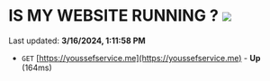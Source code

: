 # IS MY WEBSITE RUNNING ? [![](https://img.shields.io/static/v1?label=Sponsor&message=%E2%9D%A4&logo=GitHub&color=%23fe8e86)](https://github.com/sponsors/<username>)

Last updated: **3/16/2024, 1:11:58 PM**

- `GET` [https://youssefservice.me](https://youssefservice.me) - **Up** (164ms)
